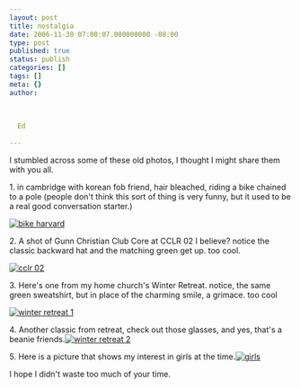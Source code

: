 ```yaml
---
layout: post
title: nostalgia
date: 2006-11-30 07:00:07.000000000 -08:00
type: post
published: true
status: publish
categories: []
tags: []
meta: {}
author:
  
  
  
  Ed
  
---
```

<p>I stumbled across some of these old photos, I thought I might share them with you all.</p>
<p>1. in cambridge with korean fob friend, hair bleached, riding a bike chained to a pole (people don't think this sort of thing is very funny, but it used to be a real good conversation starter.)</p>
<p><a href="http://edchao.files.wordpress.com/2006/11/ed-bike-2002.jpg" title="bike harvard"><img src="{{ site.baseurl }}/assets/ed-bike-2002.jpg" alt="bike harvard" /></a></p>
<p>2. A shot of Gunn Christian Club Core at CCLR 02 I believe? notice the classic backward hat and the matching green get up.  too cool.</p>
<p><a href="http://edchao.files.wordpress.com/2006/11/gunn.jpg" title="cclr 02"><img src="{{ site.baseurl }}/assets/gunn.jpg" alt="cclr 02" /></a></p>
<p>3. Here's one from my home church's Winter Retreat.  notice, the same green sweatshirt, but in place of the charming smile, a grimace. too cool</p>
<p><a href="http://edchao.files.wordpress.com/2006/11/dsc01143.jpg" title="winter retreat 1"><img src="{{ site.baseurl }}/assets/dsc01143.jpg" alt="winter retreat 1" /></a></p>
<p>4. Another classic from retreat, check out those glasses, and yes, that's a beanie friends.<a href="http://edchao.files.wordpress.com/2006/11/dsc01257.jpg" title="winter retreat 2"><img src="{{ site.baseurl }}/assets/dsc01257.jpg" alt="winter retreat 2" /></a></p>
<p>5. Here is a picture that shows my interest in girls at the time.<a href="http://edchao.files.wordpress.com/2006/11/wendy-goofy.jpg" title="girls"><img src="{{ site.baseurl }}/assets/wendy-goofy.jpg" alt="girls" /></a></p>
<p>I hope I didn't waste too much of your time.</p>
